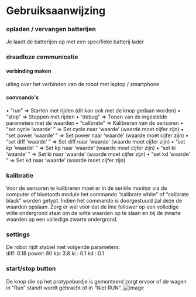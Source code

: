 # Gebruiksaanwijzing

### opladen / vervangen batterijen
Je laadt de batterijen op met een specifieke batterij lader

### draadloze communicatie
#### verbinding maken
uitleg over het verbinden van de robot met laptop / smartphone

#### commando's
•	 “run” => Starten met rijden (dit kan ook met de knop gedaan worden)
•	“stop” => Stoppen met rijden
•	“debug” => Tonen van de ingestelde parameters met de waarden
•	“calibrate” => Kalibreren van de sensoren
•	“set cycle ‘waarde’ ” => Set cycle naar ‘waarde’ (waarde moet cijfer zijn)
•	 “set power ‘waarde’ ” => Set power naar ‘waarde’ (waarde moet cijfer zijn)
•	 “set diff ‘waarde’ ” => Set diff naar ‘waarde’ (waarde moet cijfer zijn)
•	“set kp ‘waarde’ ” => Set kp naar ‘waarde’ (waarde moet cijfer zijn)
•	“set ki ‘waarde’ ” => Set ki naar ‘waarde’ (waarde moet cijfer zijn)
•	 “set kd ‘waarde’ ” => Set kd naar ‘waarde’ (waarde moet cijfer zijn)


### kalibratie
Voor de sensoren te kalibreren moet er in de seriële monitor via de computer of bluetooth module het commando “calibrate white” of “calibrate black” worden getypt. Indien het commando is doorgestuurd zal deze de waarden opslaan. Zorg er wel voor dat de line follower op een volledige witte ondergrond staat om de witte waarden op te slaan en bij de zwarte waarden op een volledige zwarte ondergrond.
### settings
De robot rijdt stabiel met volgende parameters:  
diff: 0.18
power: 80
kp: 3.8
ki : 0.1
kd : 0.1
### start/stop button
De knop die op het protypebordje is gemonteerd zorgt ervoor of de wagen in “Run” standt wordt gebracht of in “Niet RUN”.
![image](https://user-images.githubusercontent.com/115156903/209109758-73900116-eb08-4f85-a626-6a931d0ec0c2.png)

